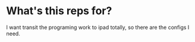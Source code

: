 # What's this reps for?
I want transit the programing work to ipad totally, so there are 
the configs I need.
